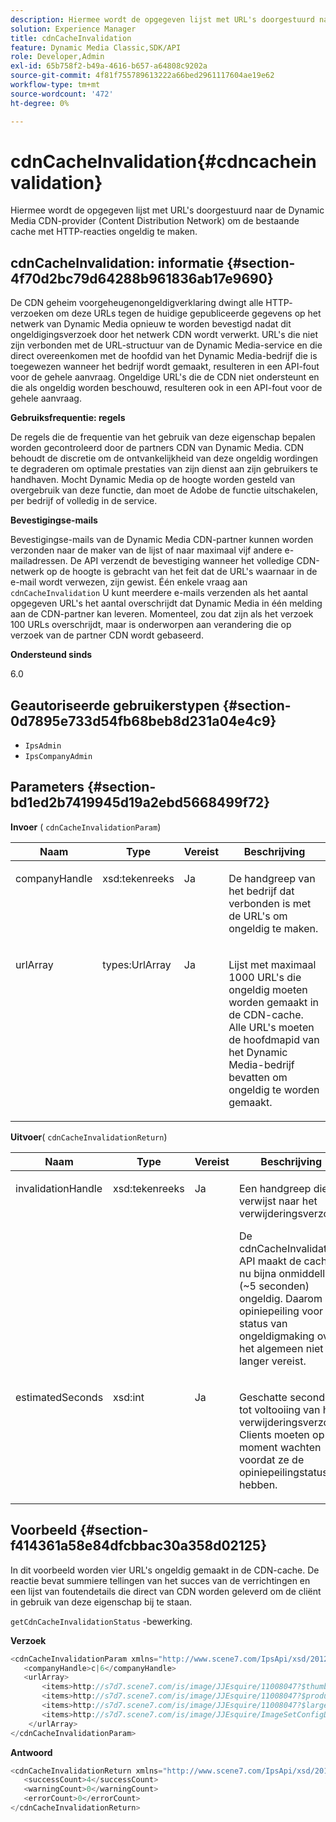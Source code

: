 ```yaml
---
description: Hiermee wordt de opgegeven lijst met URL's doorgestuurd naar de Dynamic Media CDN-provider (Content Distribution Network) om de bestaande cache met HTTP-reacties ongeldig te maken.
solution: Experience Manager
title: cdnCacheInvalidation
feature: Dynamic Media Classic,SDK/API
role: Developer,Admin
exl-id: 65b758f2-b49a-4616-b657-a64808c9202a
source-git-commit: 4f81f755789613222a66bed2961117604ae19e62
workflow-type: tm+mt
source-wordcount: '472'
ht-degree: 0%

---
```


# cdnCacheInvalidation{#cdncacheinvalidation}

Hiermee wordt de opgegeven lijst met URL&#39;s doorgestuurd naar de Dynamic Media CDN-provider (Content Distribution Network) om de bestaande cache met HTTP-reacties ongeldig te maken.

## cdnCacheInvalidation: informatie {#section-4f70d2bc79d64288b961836ab17e9690}

De CDN geheim voorgeheugenongeldigverklaring dwingt alle HTTP- verzoeken om deze URLs tegen de huidige gepubliceerde gegevens op het netwerk van Dynamic Media opnieuw te worden bevestigd nadat dit ongeldigingsverzoek door het netwerk CDN wordt verwerkt. URL&#39;s die niet zijn verbonden met de URL-structuur van de Dynamic Media-service en die direct overeenkomen met de hoofdid van het Dynamic Media-bedrijf die is toegewezen wanneer het bedrijf wordt gemaakt, resulteren in een API-fout voor de gehele aanvraag. Ongeldige URL&#39;s die de CDN niet ondersteunt en die als ongeldig worden beschouwd, resulteren ook in een API-fout voor de gehele aanvraag.

**Gebruiksfrequentie: regels**

De regels die de frequentie van het gebruik van deze eigenschap bepalen worden gecontroleerd door de partners CDN van Dynamic Media. CDN behoudt de discretie om de ontvankelijkheid van deze ongeldig wordingen te degraderen om optimale prestaties van zijn dienst aan zijn gebruikers te handhaven. Mocht Dynamic Media op de hoogte worden gesteld van overgebruik van deze functie, dan moet de Adobe de functie uitschakelen, per bedrijf of volledig in de service.

**Bevestigingse-mails**

Bevestigingse-mails van de Dynamic Media CDN-partner kunnen worden verzonden naar de maker van de lijst of naar maximaal vijf andere e-mailadressen. De API verzendt de bevestiging wanneer het volledige CDN-netwerk op de hoogte is gebracht van het feit dat de URL&#39;s waarnaar in de e-mail wordt verwezen, zijn gewist. Één enkele vraag aan `cdnCacheInvalidation` U kunt meerdere e-mails verzenden als het aantal opgegeven URL&#39;s het aantal overschrijdt dat Dynamic Media in één melding aan de CDN-partner kan leveren. Momenteel, zou dat zijn als het verzoek 100 URLs overschrijdt, maar is onderworpen aan verandering die op verzoek van de partner CDN wordt gebaseerd.

**Ondersteund sinds**

6.0

## Geautoriseerde gebruikerstypen {#section-0d7895e733d54fb68beb8d231a04e4c9}

* `IpsAdmin`
* `IpsCompanyAdmin`

## Parameters {#section-bd1ed2b7419945d19a2ebd5668499f72}

**Invoer** ( `cdnCacheInvalidationParam`)

<table id="table_EDD1875264C846BE951869D528A90D73"> 
 <thead> 
  <tr> 
   <th class="entry"> <b> Naam</b> </th> 
   <th class="entry"> <b> Type</b> </th> 
   <th class="entry"> <b> Vereist</b> </th> 
   <th class="entry"> <b> Beschrijving</b> </th> 
  </tr> 
 </thead>
 <tbody> 
  <tr valign="top"> 
   <td> <p> <span class="codeph"> <span class="varname"> companyHandle</span> </span> </p> </td> 
   <td> <p> <span class="codeph"> xsd:tekenreeks</span> </p> </td> 
   <td> <p> Ja </p> </td> 
   <td> <p> De handgreep van het bedrijf dat verbonden is met de URL's om ongeldig te maken. </p> </td> 
  </tr> 
  <tr valign="top"> 
   <td> <p> <span class="codeph"> <span class="varname"> urlArray</span> </span> </p> </td> 
   <td> <p> <span class="codeph"> types:UrlArray</span> </p> </td> 
   <td> <p> Ja </p> </td> 
   <td> <p> Lijst met maximaal 1000 URL's die ongeldig moeten worden gemaakt in de CDN-cache. Alle URL's moeten de hoofdmapid van het Dynamic Media-bedrijf bevatten om ongeldig te worden gemaakt. </p> </td> 
  </tr> 
 </tbody> 
</table>

**Uitvoer**( `cdnCacheInvalidationReturn`)

<table id="table_1D947C1BF8864820AD7BA0CDC0F076F9"> 
 <thead> 
  <tr> 
   <th class="entry"> <b> Naam</b> </th> 
   <th class="entry"> <b> Type</b> </th> 
   <th class="entry"> <b> Vereist</b> </th> 
   <th class="entry"> <b> Beschrijving</b> </th> 
  </tr> 
 </thead>
 <tbody> 
  <tr valign="top"> 
   <td colname="col1"> <p><span class="codeph"><span class="varname"> invalidationHandle</span></span> </p> </td> 
   <td colname="col2"> <p><span class="codeph"> xsd:tekenreeks</span> </p> </td> 
   <td colname="col3"> <p>Ja </p> </td> 
   <td colname="col4"> <p>Een handgreep die verwijst naar het verwijderingsverzoek. </p> <p>De <span class="codeph"> cdnCacheInvalidation</span> API maakt de cache nu bijna onmiddellijk (~5 seconden) ongeldig. Daarom is opiniepeiling voor de status van ongeldigmaking over het algemeen niet langer vereist. </p> 
    <!--<p>The next three paragraphs were added as per CQDOC-13840 With the migration from Akamai v2 API's to fast purge, purging time is now approximately 5 seconds. You are no longer required to poll on the purge URL to find out the status of the purge request.</p>--> 
    <!--<p>The cache invalidation handle used to contained the company ID, the user account type used (small or large), and the purge url. With the release of 2019R1, <codeph>invalidationHandle</codeph> now contains just the company ID and the purge ID. </p>--> 
    <!--<p>Prior to 2019R1, two different Akamai users were being used for each geography (for example, <codeph>cdninvalidatesmallemea</codeph> and <codeph>cdninvalidatelargeemea</codeph>) to invalidate requests, depending on the number of URLs in each request. This functionality was done so that a small request was not blocked because of a large request. Now, with fast purge in 2019R1, the purge is nearly instantaneous, two users are no longer needed, and only one account is used. </p>--> </td> 
  </tr> 
  <tr valign="top"> 
   <td colname="col1"> <p><span class="codeph"><span class="varname"> estimatedSeconds</span></span> </p> </td> 
   <td colname="col2"> <p><span class="codeph"> xsd:int</span> </p> </td> 
   <td colname="col3"> <p>Ja </p> </td> 
   <td colname="col4"> <p>Geschatte seconden tot voltooiing van het verwijderingsverzoek. Clients moeten op dit moment wachten voordat ze de opiniepeilingstatus hebben. </p> </td> 
  </tr> 
 </tbody> 
</table>

## Voorbeeld {#section-f414361a58e84dfcbbac30a358d02125}

In dit voorbeeld worden vier URL&#39;s ongeldig gemaakt in de CDN-cache. De reactie bevat summiere tellingen van het succes van de verrichtingen en een lijst van foutendetails die direct van CDN worden geleverd om de cliënt in gebruik van deze eigenschap bij te staan.

`getCdnCacheInvalidationStatus` -bewerking.

**Verzoek**

```java
<cdnCacheInvalidationParam xmlns="http://www.scene7.com/IpsApi/xsd/2012-02-14">
   <companyHandle>c|6</companyHandle>
   <urlArray>
       <items>http://s7d7.scene7.com/is/image/JJEsquire/11008047?$thumbnail$</items>
       <items>http://s7d7.scene7.com/is/image/JJEsquire/11008047?$product$</items>
       <items>http://s7d7.scene7.com/is/image/JJEsquire/11008047?$large$</items>
       <items>http://s7d7.scene7.com/is/image/JJEsquire/ImageSetConfigDefaults?req=userdata</items>
    </urlArray>
</cdnCacheInvalidationParam>
```

**Antwoord**

```java
<cdnCacheInvalidationReturn xmlns="http://www.scene7.com/IpsApi/xsd/2012-02-14">
   <successCount>4</successCount>
   <warningCount>0</warningCount>
   <errorCount>0</errorCount>
</cdnCacheInvalidationReturn>
```
